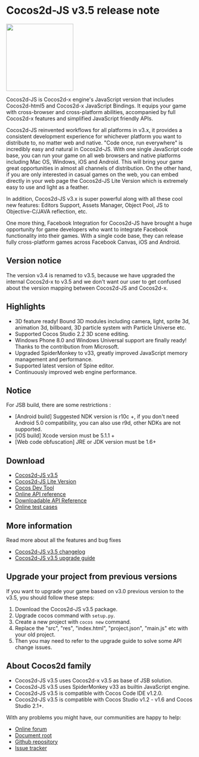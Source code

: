 # Cocos2d-JS v3.5 release note

<img src="http://files.cocos2d-x.org/images/orgsite/logo.png" height=180> 

Cocos2d-JS is Cocos2d-x engine's JavaScript version that includes Cocos2d-html5 and Cocos2d-x JavaScript Bindings. It equips your game with cross-browser and cross-platform abilities, accompanied by full Cocos2d-x features and simplified JavaScript friendly APIs.

Cocos2d-JS reinvented workflows for all platforms in v3.x, it provides a consistent development experience for whichever platform you want to distribute to, no matter web and native. "Code once, run everywhere" is incredibly easy and natural in Cocos2d-JS. With one single JavaScript code base, you can run your game on all web browsers and native platforms including Mac OS, Windows, iOS and Android. This will bring your game great opportunities in almost all channels of distribution. On the other hand, if you are only interested in casual games on the web, you can embed directly in your web page the Cocos2d-JS Lite Version which is extremely easy to use and light as a feather.

In addition, Cocos2d-JS v3.x is super powerful along with all these cool new features: Editors Support, Assets Manager, Object Pool, JS to Objective-C/JAVA reflection, etc.

One more thing, Facebook Integration for Cocos2d-JS have brought a huge opportunity for game developers who want to integrate Facebook functionality into their games. With a single code base, they can release fully cross-platform games across Facebook Canvas, iOS and Android.

## Version notice

The version v3.4 is renamed to v3.5, because we have upgraded the internal Cocos2d-x to v3.5 and we don't want our user to get confused about the version mapping between Cocos2d-JS and Cocos2d-x.

## Highlights

* 3D feature ready! Bound 3D modules including camera, light, sprite 3d, animation 3d, billboard, 3D particle system with Particle Universe etc.
* Supported Cocos Studio 2.2 3D scene editing.
* Windows Phone 8.0 and Windows Universal support are finally ready! Thanks to the contribution from Microsoft.
* Upgraded SpiderMonkey to v33, greatly improved JavaScript memory management and performance.
* Supported latest version of Spine editor.
* Continuously improved web engine performance.

## Notice

For JSB build, there are some restrictions :

- [Android build] Suggested NDK version is r10c +, if you don't need Android 5.0 compatibility, you can also use r9d, other NDKs are not supported.
- [iOS build] Xcode version must be 5.1.1 +
- [Web code obfuscation] JRE or JDK version must be 1.6+

## Download

- [Cocos2d-JS v3.5](http://www.cocos2d-x.org/filedown/cocos2d-js-v3.5.zip)
- [Cocos2d-JS Lite Version](http://cocos2d-x.org/filecenter/jsbuilder/)
- [Cocos Dev Tool](http://h5.cocos.com/static/cocos-devtools/index-en.html)
- [Online API reference](http://www.cocos2d-x.org/wiki/reference/)
- [Downloadable API Reference](http://www.cocos2d-x.org/filedown/Cocos2d-JS-v3.5-API.zip)
- [Online test cases](http://cocos2d-x.org/js-tests/)

## More information

Read more about all the features and bug fixes

- [Cocos2d-JS v3.5 changelog](http://www.cocos2d-x.org/docs/manual/framework/html5/release-notes/v3.5/changelog/en)
- [Cocos2d-JS v3.5 upgrade guide](http://www.cocos2d-x.org/docs/manual/framework/html5/release-notes/v3.5/upgrade-guide/en)

## Upgrade your project from previous versions

If you want to upgrade your game based on v3.0 previous version to the v3.5, you should follow these steps:

1. Download the Cocos2d-JS v3.5 package.
2. Upgrade cocos command with `setup.py`.
3. Create a new project with `cocos new` command.
4. Replace the "src", "res", "index.html", "project.json", "main.js" etc with your old project.
5. Then you may need to refer to the upgrade guide to solve some API change issues.

## About Cocos2d family

- Cocos2d-JS v3.5 uses Cocos2d-x v3.5 as base of JSB solution.
- Cocos2d-JS v3.5 uses SpiderMonkey v33 as builtin JavaScript engine.
- Cocos2d-JS v3.5 is compatible with Cocos Code IDE v1.2.0.
- Cocos2d-JS v3.5 is compatible with Cocos Studio v1.2 - v1.6 and Cocos Studio 2.1+.

With any problems you might have, our communities are happy to help:

- [Online forum](http://discuss.cocos2d-x.org/category/cocos2d-x/javascript)
- [Document root](http://cocos2d-x.org/wiki/Cocos2d-JS)
- [Github repository](https://github.com/cocos2d/cocos2d-js)
- [Issue tracker](https://github.com/cocos2d/cocos2d-js/issues)